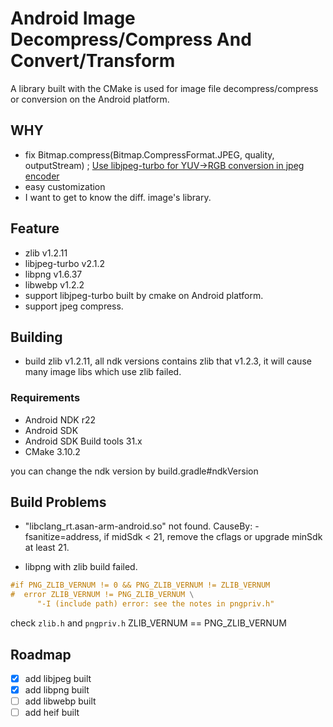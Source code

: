 # Android Image Decompress/Compress And Convert/Transform

A library built with the CMake is used for image file decompress/compress or conversion on the Android platform.

## WHY

* fix Bitmap.compress(Bitmap.CompressFormat.JPEG, quality, outputStream)
  ; [Use libjpeg-turbo for YUV->RGB conversion in jpeg encoder](https://github.com/google/skia/commit/c7d01d3e1d3621907c27b283fb7f8b6e177c629d)
* easy customization
* I want to get to know the diff. image's library.

## Feature

* zlib v1.2.11
* libjpeg-turbo v2.1.2
* libpng v1.6.37
* libwebp v1.2.2
* support libjpeg-turbo built by cmake on Android platform.
* support jpeg compress.

## Building

* build zlib v1.2.11, all ndk versions contains zlib that v1.2.3, it will cause many image libs
  which use zlib failed.

### Requirements

- Android NDK r22
- Android SDK
- Android SDK Build tools 31.x
- CMake 3.10.2

you can change the ndk version by build.gradle#ndkVersion

## Build Problems

* "libclang_rt.asan-arm-android.so" not found. CauseBy: -fsanitize=address, if midSdk < 21, remove
  the cflags or upgrade minSdk at least 21.

* libpng with zlib build failed.

```c
#if PNG_ZLIB_VERNUM != 0 && PNG_ZLIB_VERNUM != ZLIB_VERNUM
#  error ZLIB_VERNUM != PNG_ZLIB_VERNUM \
      "-I (include path) error: see the notes in pngpriv.h"
```

check `zlib.h` and `pngpriv.h` ZLIB_VERNUM == PNG_ZLIB_VERNUM

## Roadmap

- [x] add libjpeg built
- [x] add libpng built
- [ ] add libwebp built
- [ ] add heif built
